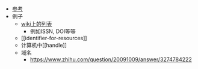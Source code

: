 - [参考](https://en.wikipedia.org/wiki/Identifier)
- 例子
  - [wiki上的列表](https://en.wikipedia.org/wiki/Identifier#Identifiers_in_various_disciplines)
    - 例如ISSN, DOI等等
  - [[identifier-for-resources]]
  - 计算机中[[handle]]
  - 域名
    - https://www.zhihu.com/question/20091009/answer/3274784222